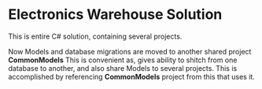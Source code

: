 # Electronics Warehouse Solution

This is entire C# solution, containing several projects.

Now Models and database migrations are moved to another shared project <b>CommonModels</b>
This is convenient as, gives ability to shitch from one database to another, and also share Models to several projects. This is accomplished by referencing <b>CommonModels</b> project from this that uses it.